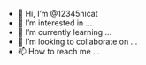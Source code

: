 - 👋 Hi, I’m @12345nicat
- 👀 I’m interested in ...
- 🌱 I’m currently learning ...
- 💞️ I’m looking to collaborate on ...
- 📫 How to reach me ...

<!---
12345nicat/12345nicat is a ✨ special ✨ repository because its `README.md` (this file) appears on your GitHub profile.
You can click the Preview link to take a look at your changes.
--->
